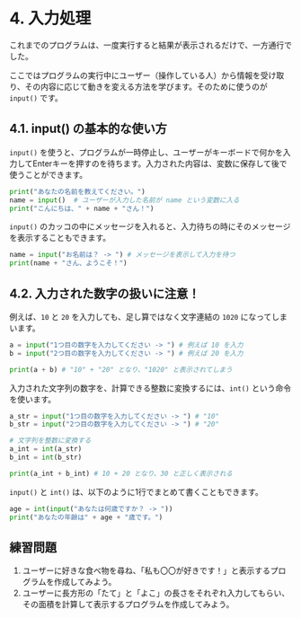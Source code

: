 # 4. 入力処理
これまでのプログラムは、一度実行すると結果が表示されるだけで、一方通行でした。

ここではプログラムの実行中にユーザー（操作している人）から情報を受け取り、その内容に応じて動きを変える方法を学びます。そのために使うのが `input()` です。

## 4.1. input() の基本的な使い方
`input()` を使うと、プログラムが一時停止し、ユーザーがキーボードで何かを入力してEnterキーを押すのを待ちます。入力された内容は、変数に保存して後で使うことができます。

```python
print("あなたの名前を教えてください。")
name = input()  # ユーザーが入力した名前が name という変数に入る
print("こんにちは、" + name + "さん！")
```

`input()` のカッコの中にメッセージを入れると、入力待ちの時にそのメッセージを表示することもできます。

```python
name = input("お名前は？ -> ") # メッセージを表示して入力を待つ
print(name + "さん、ようこそ！")
```

## 4.2. 入力された数字の扱いに注意！
例えば、`10` と `20` を入力しても、足し算ではなく文字連結の `1020` になってしまいます。

```python
a = input("1つ目の数字を入力してください -> ") # 例えば 10 を入力
b = input("2つ目の数字を入力してください -> ") # 例えば 20 を入力

print(a + b) # "10" + "20" となり、"1020" と表示されてしまう
```

入力された文字列の数字を、計算できる整数に変換するには、`int()` という命令を使います。

```python
a_str = input("1つ目の数字を入力してください -> ") # "10"
b_str = input("2つ目の数字を入力してください -> ") # "20"

# 文字列を整数に変換する
a_int = int(a_str)
b_int = int(b_str)

print(a_int + b_int) # 10 + 20 となり、30 と正しく表示される
```

`input()` と `int()` は、以下のように1行でまとめて書くこともできます。
```python
age = int(input("あなたは何歳ですか？ -> "))
print("あなたの年齢は" + age + "歳です。")
```

## 練習問題
1. ユーザーに好きな食べ物を尋ね、「私も〇〇が好きです！」と表示するプログラムを作成してみよう。
2. ユーザーに長方形の「たて」と「よこ」の長さをそれぞれ入力してもらい、その面積を計算して表示するプログラムを作成してみよう。